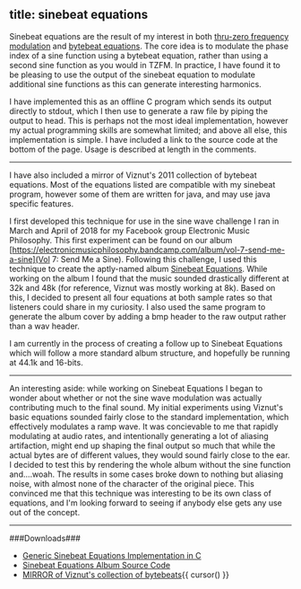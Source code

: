 title: sinebeat equations
---
Sinebeat equations are the result of my interest in both [thru-zero frequency modulation](https://learningmodular.com/glossary/tzfm/) and [bytebeat equations](http://countercomplex.blogspot.com/2011/10/algorithmic-symphonies-from-one-line-of.html). The core idea is to modulate the phase index of a sine function using a bytebeat equation, rather than using a second sine function as you would in TZFM. In practice, I have found it to be pleasing to use the output of the sinebeat equation to modulate additional sine functions as this can generate interesting harmonics.

I have implemented this as an offline C program which sends its output directly to stdout, which I then use to generate a raw file by piping the output to head. This is perhaps not the most ideal implementation, however my actual programming skills are somewhat limited; and above all else, this implementation is simple. I have included a link to the source code at the bottom of the page. Usage is described at length in the comments.

___

I have also included a mirror of Viznut's 2011 collection of bytebeat equations. Most of the equations listed are compatible with my sinebeat program, however some of them are written for java, and may use java specific features.

I first developed this technique for use in the sine wave challenge I ran in March and April of 2018 for my Facebook group Electronic Music Philosophy. This first experiment can be found on our album [https://electronicmusicphilosophy.bandcamp.com/album/vol-7-send-me-a-sine](Vol 7: Send Me a Sine). Following this challenge, I used this technique to create the aptly-named album [Sinebeat Equations](https://skoddie.bandcamp.com/album/sinebeat-equations). While working on the album I found that the music sounded drastically different at 32k and 48k (for reference, Viznut was mostly working at 8k). Based on this, I decided to present all four equations at both sample rates so that listeners could share in my curiosity. I also used the same program to generate the album cover by adding a bmp header to the raw output rather than a wav header.

I am currently in the process of creating a follow up to Sinebeat Equations which will follow a more standard album structure, and hopefully be running at 44.1k and 16-bits.

___

An interesting aside: while working on Sinebeat Equations I began to wonder about whether or not the sine wave modulation was actually contributing much to the final sound. My initial experiments using Viznut's basic equations sounded fairly close to the standard implementation, which effectively modulates a ramp wave. It was concievable to me that rapidly modulating at audio rates, and intentionally generating a lot of aliasing artifaction, might end up shaping the final output so much that while the actual bytes are of different values, they would sound fairly close to the ear. I decided to test this by rendering the whole album without the sine function and....woah. The results in some cases broke down to nothing but aliasing noise, with almost none of the character of the original piece. This convinced me that this technique was interesting to be its own class of equations, and I'm looking forward to seeing if anybody else gets any use out of the concept.

___
###Downloads###
* [Generic Sinebeat Equations Implementation in C](/skoddieware/sinebeatequations/sinebeat.c)
* [Sinebeat Equations Album Source Code](/skoddieware/sinebeatequations/sinebeatequations.c)
* [MIRROR of Viznut's collection of bytebeats](/skoddieware/sinebeatequations/music_formula_collection.txt){{ cursor() }}